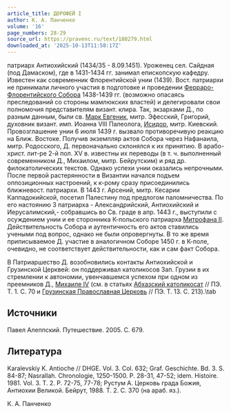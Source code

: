 ```yaml
---
article_title: ДОРОФЕЙ I
author: К. А. Панченко
volume: '16'
page_numbers: 28-29
source_url: https://pravenc.ru/text/180279.html
downloaded_at: '2025-10-13T11:58:17Z'
---
```


патриарх Антиохийский (1434/35 - 8.09.1451). Уроженец сел. Сайдная (под Дамаском), где в 1431-1434 гг. занимал епископскую кафедру. Известен как современник Флорентийской унии (1439). Вост. патриархи не принимали личного участия в подготовке и проведении [Ферраро-Флорентийского Собора](<https://pravenc.ru/text/Ферраро-Флорентийский Собор.html>) 1438-1439 гг. (возможно опасаясь преследований со стороны мамлюкских властей) и делегировали свои полномочия представителям визант. клира. Так, экзархами Д., по разным данным, были св. [Марк Евгеник](<https://pravenc.ru/text/Марк Евгеник.html>), митр. Эфесский, Григорий, духовник визант. имп. Иоанна VIII Палеолога, [Исидор](https://pravenc.ru/text/Исидор.html), митр. Киевский. Провозглашение унии 6 июля 1439 г. вызвало противоречивую реакцию на Ближ. Востоке. Получив экземпляр актов Собора через Нафанаила, митр. Родосского, Д. первоначально склонялся к их принятию. В арабо-христ. лит-ре 2-й пол. XV в. известны их переводы (в т. ч. выполненный современником Д., Михаилом, митр. Бейрутским) и ряд др. филокатолических текстов. Однако успехи унии оказались непрочными. После первой растерянности в Византии начался подъем оппозиционных настроений, к к-рому сразу присоединились ближневост. патриархи. В 1443 г. Арсений, митр. Кесарии Каппадокийской, посетил Палестину под предлогом паломничества. По его настоянию 3 патриарха - Александрийский, Антиохийский и Иерусалимский,- собравшись во Св. граде в апр. 1443 г., выступили с осуждением унии и ее сторонника К-польского патриарха [Митрофана II](<https://pravenc.ru/text/Митрофана II.html>). Действительность Собора и аутентичность его актов ставились учеными под вопрос, однако не были опровергнуты. В то же время приписываемое Д. участие в аналогичном Соборе 1450 г. в К-поле, очевидно, не соответствует действительности, как и сам факт Собора.

В Патриаршество Д. возобновились контакты Антиохийской и Грузинской Церквей: он поддерживал католикосов Зап. Грузии в их стремлении к автономии, увенчавшемся успехом при одном из преемников Д., [Михаиле IV](<https://pravenc.ru/text/Михаиле IV.html>) (см. в статьях [Абхазский католикосат](<https://pravenc.ru/text/Абхазский католикосат.html>) // ПЭ. Т. 1. С. 70 и [Грузинская Православная Церковь](<https://pravenc.ru/text/Грузинская Православная Церковь.html>) // ПЭ. Т. 13. С. 213).\tab

## Источники

Павел Алеппский. Путешествие. 2005. С. 679.

## Литература

Karalevskiy K. Antioche // DHGE. Vol. 3. Col. 632; Graf. Geschichte. Bd. 3. S. 84-87; Nasrallah. Chronologie, 1250-1500. P. 28-31, 47-52; idem. Histoire. 1981. Vol. 3. T. 2. P. 72-75, 77-78; Рустум А. Церковь града Божия, Антиохии Великой. Бейрут, 1988. Т. 2. С. 370 (на араб. яз.).

К. А. Панченко
